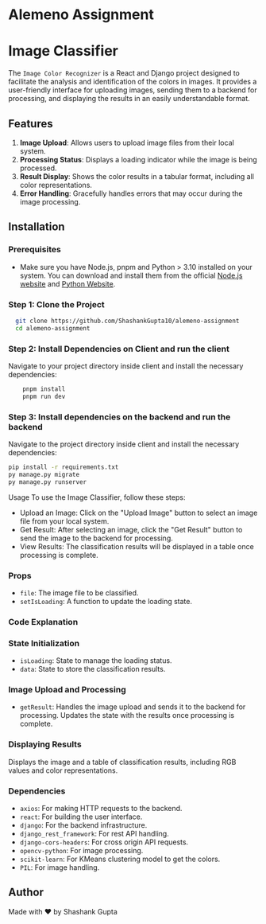 # Alemeno Assignment

# Image Classifier

The `Image Color Recognizer` is a React and Django project designed to facilitate the analysis and identification of the colors in images. It provides a user-friendly interface for uploading images, sending them to a backend for processing, and displaying the results in an easily understandable format.

## Features

1. **Image Upload**: Allows users to upload image files from their local system.
2. **Processing Status**: Displays a loading indicator while the image is being processed.
3. **Result Display**: Shows the color results in a tabular format, including all color representations.
4. **Error Handling**: Gracefully handles errors that may occur during the image processing.

## Installation

### Prerequisites
- Make sure you have Node.js, pnpm and Python > 3.10 installed on your system. You can download and install them from the official [Node.js website](https://nodejs.org/) and [Python Website](https://www.python.org/downloads/).

### Step 1: Clone the Project

```bash
  git clone https://github.com/ShashankGupta10/alemeno-assignment
  cd alemeno-assignment
```
### Step 2: Install Dependencies on Client and run the client
Navigate to your project directory inside client and install the necessary dependencies:

```bash
    pnpm install
    pnpm run dev
```
### Step 3: Install dependencies on the backend and run the backend
Navigate to the project directory inside client and install the necessary dependencies:
```bash
pip install -r requirements.txt
py manage.py migrate
py manage.py runserver
```


Usage
To use the Image Classifier, follow these steps:

- Upload an Image: Click on the "Upload Image" button to select an image file from your local system.
- Get Result: After selecting an image, click the "Get Result" button to send the image to the backend for processing.
- View Results: The classification results will be displayed in a table once processing is complete.

### Props
- `file`: The image file to be classified.
- `setIsLoading`: A function to update the loading state.

### Code Explanation
### State Initialization
- `isLoading`: State to manage the loading status.
- `data`: State to store the classification results.

### Image Upload and Processing
- `getResult`: Handles the image upload and sends it to the backend for processing. Updates the state with the results once processing is complete.

### Displaying Results
Displays the image and a table of classification results, including RGB values and color representations.

### Dependencies
- `axios`: For making HTTP requests to the backend.
- `react`: For building the user interface.
- `django`: For the backend infrastructure.
- `django_rest_framework`: For rest API handling.
- `django-cors-headers`: For cross origin API requests.
- `opencv-python`: For image processing.
- `scikit-learn`: For KMeans clustering model to get the colors.
- `PIL`: For image handling.

## Author
Made with ❤️ by Shashank Gupta